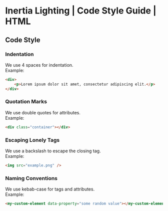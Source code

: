 # Inertia Lighting | Code Style Guide | HTML

## Code Style

### Indentation
We use 4 spaces for indentation.  
Example:
```html
<div>
    <p>Lorem ipsum dolor sit amet, consectetur adipiscing elit.</p>
</div>
```

### Quotation Marks
We use double quotes for attributes.  
Example:
```html
<div class="container"></div>
```

### Escaping Lonely Tags
We use a backslash to escape the closing tag.  
Example:
```html
<img src="example.png" />
```

### Naming Conventions
We use kebab-case for tags and attributes.  
Example:
```html
<my-custom-element data-property="some random value"></my-custom-element>
```
